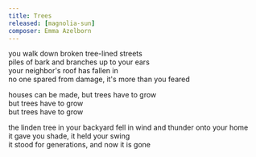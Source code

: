 ```yaml
---
title: Trees
released: [magnolia-sun]
composer: Emma Azelborn
---
```


you walk down broken tree-lined streets  
piles of bark and branches up to your ears  
your neighbor's roof has fallen in  
no one spared from damage, it's more than you feared  

houses can be made, but trees have to grow  
but trees have to grow  
but trees have to grow  

the linden tree in your backyard fell in wind and thunder onto your home  
it gave you shade, it held your swing  
it stood for generations, and now it is gone 